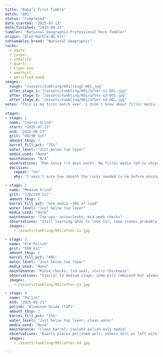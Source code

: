 ```yaml
---
title: "Baby’s First Tumble"
batch: "001"
status: "Completed"
date_started: "2025-07-13"
date_finished: "2025-08-21"
tumbler: "National Geographic Professional Rock Tumbler"
origin: "Blue Marble NG Kit"
consumables_brand: "National Geographic"
rocks:
  - agate
  - jasper
  - sodalite
  - quartz
  - tiger eye
  - amethyst
  - petrified wood
images:
  rough: "/assets/tumbling/001/rough-001.jpg"
  after_stage_1: "/assets/tumbling/001/after-s1-001.jpg"
  after_stage_3: "/assets/tumbling/001/after-s3-001.jpg"
  after_stage_4: "/assets/tumbling/001/after-s4-001.jpg"
notes: "This is my first batch ever. I didn't know about filler media, so a few dalmatian jasper pieces cracked, and some pieces were still bumpier than I would have liked. I didn't know how smooth each rock should be, so I ended up moving some pieces along prematurely. Next time, I will separate the rocks that are ready to move on from those that aren't. They don't all need to stay in the tumbler together.
"
stages:
- stage: 1
  name: "Coarse Grind"
  start: "2025-07-13"
  end: "2025-08-23"
  grit: "60/90 SiC"
  amount_tbsp: 2
  barrel_fill_pct: "75%"
  water_level: "Just below top layer"
  media_used: "None"
  maintenance: "N/A"
  observations: "Ran twice (~5 days each). No filler media led to chips and cracks; should have removed smooth pieces after first run."
  decision:
    repeat: "no"
    why: "I wasn't sure how smooth the rocks needed to be before moving them along to the next stage."

- stage: 2
  name: "Medium Grind"
  grit: "120/220 SiC"
  amount_tbsp: 2
  barrel_fill_pct: "Use media ~30% of load"
  water_level: "Just below top layer"
  media_used: "None"
  maintenance: "Top-ups; noise/leaks; mid-week checks"
  observations: "Still learning what to look for; some stones probably needed another round, but everything moved forward."
  images:
    - /assets/tumbling/001/after-s1.jpg

- stage: 3
  name: "Pre-Polish"
  grit: "500 SiC"
  amount_tbsp: 2
  barrel_fill_pct: "40%"
  water_level: "Just below top layer"
  media_used: "None"
  maintenance: "Rinse checks; lid seal; slurry thickness"
  observations: "Similar to medium stage; some pits remained but advanced anyway."
  images:
    - /assets/tumbling/001/after-s3.jpg

- stage: 4
  name: "Polish"
  end: "2025-08-21"
  polish: "Aluminum Oxide (TXP)"
  amount_tbsp: 2
  barrel_fill_pct: "25%"
  water_level: "Just below top layer; clean water"
  media_used: "None"
  maintenance: "Clean barrel; isolate polish-only media"
  observations: "Quartz pieces polished well; others dull or left with grit in pits."
  images:
    - /assets/tumbling/001/after-s4.jpg

---
```


